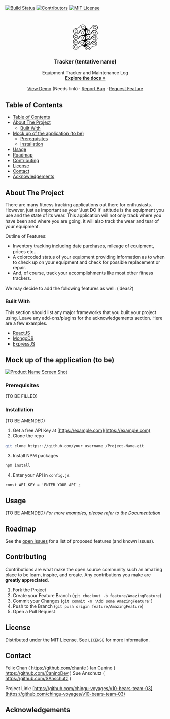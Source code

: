 <!--
*** Thanks for checking out this README Template. If you have a suggestion that would
*** make this better please fork the repo and create a pull request or simple open
*** an issue with the tag "enhancement".
*** Thanks again! Now go create something AMAZING! :D
-->





<!-- PROJECT SHIELDS -->
<!--
*** I'm using markdown "reference style" links for readability.
*** Reference links are enclosed in brackets [ ] instead of parentheses ( ).
*** See the bottom of this document for the declaration of the reference variables
*** for build-url, contributors-url, etc. This is an optional, concise syntax you may use.
*** https://www.markdownguide.org/basic-syntax/#reference-style-links
-->
[![Build Status][build-shield]][build-url]
[![Contributors][contributors-shield]][contributors-url]
[![MIT License][license-shield]][license-url]



<!-- PROJECT LOGO -->
<br />
<p align="center">
  <a href="https://github.com/chingu-voyages/v10-bears-team-03/">
    <img src="./assets/logo.png" alt="Logo" width="80" height="80">
  </a>

  <h3 align="center">Tracker (tentative name)</h3>

  <p align="center">
    Equipment Tracker and Maintenance  Log
    <br />
    <a href="https://github.com/chingu-voyages/v10-bears-team-03"><strong>Explore the docs »</strong></a>
    <br />
    <br />
    <a href="https://github.com/chingu-voyages/v10-bears-team-03">View Demo</a> (Needs link)
    ·
    <a href="https://github.com/chingu-voyages/v10-bears-team-03/issues">Report Bug</a>
    ·
    <a href="https://github.com/chingu-voyages/v10-bears-team-03/issues">Request Feature</a>
  </p>
</p>



<!-- TABLE OF CONTENTS -->
## Table of Contents

- [Table of Contents](#Table-of-Contents)
- [About The Project](#About-The-Project)
  - [Built With](#Built-With)
- [Mock up of the application (to be)](#Mock-up-of-the-application-to-be)
  - [Prerequisites](#Prerequisites)
  - [Installation](#Installation)
- [Usage](#Usage)
- [Roadmap](#Roadmap)
- [Contributing](#Contributing)
- [License](#License)
- [Contact](#Contact)
- [Acknowledgements](#Acknowledgements)



<!-- ABOUT THE PROJECT -->
## About The Project

There are many fitness tracking applications out there for enthusiasts. However, just as important as your 'Just DO It' attitude is the equipment you use and the state of its wear. This application will not only track where you have been and where you are going, it will also track the wear and tear of your equipment.

Outline of Features:
* Inventory tracking including date purchases, mileage of equipment, prices etc...
* A colorcoded status of your equipment providing information as to when to check up on your equipment and check for possible replacement or repair.
* And, of course, track your accomplishments like most other fitness trackers.

We may decide to add the following features as well:
(ideas?)

### Built With
This section should list any major frameworks that you built your project using. Leave any add-ons/plugins for the acknowledgements section. Here are a few examples.
* [ReactJS](https://reactjs.org)
* [MongoDB](https://mongodb.com)
* [ExpressJS](https://expressjs.com/)



<!-- MockUp of the Application (to be removed) -->
## Mock up of the application (to be)
[![Product Name Screen Shot][product-screenshot]](https://github.com/chingu-voyages/v10-bears-team-03)
### Prerequisites

(TO BE FILLED)

### Installation
(TO BE AMENDED)
1. Get a free API Key at [https://example.com](https://example.com)
2. Clone the repo
```sh
git clone https:://github.com/your_username_/Project-Name.git
```
3. Install NPM packages
```sh
npm install
```
4. Enter your API in `config.js`
```JS
const API_KEY = 'ENTER YOUR API';
```
<!-- USAGE EXAMPLES -->
## Usage
(TO BE AMENDED)
_For more examples, please refer to the [Documentation](https://example.com)_



<!-- ROADMAP -->
## Roadmap

See the [open issues](https://github.com/othneildrew/Best-README-Template/issues) for a list of proposed features (and known issues).



<!-- CONTRIBUTING -->
## Contributing

Contributions are what make the open source community such an amazing place to be learn, inspire, and create. Any contributions you make are **greatly appreciated**.

1. Fork the Project
2. Create your Feature Branch (`git checkout -b feature/AmazingFeature`)
3. Commit your Changes (`git commit -m 'Add some AmazingFeature'`)
4. Push to the Branch (`git push origin feature/AmazingFeature`)
5. Open a Pull Request



<!-- LICENSE -->
## License

Distributed under the MIT License. See `LICENSE` for more information.



<!-- CONTACT -->
## Contact

Felix Chan ( https://github.com/chanfe )
Ian Canino ( https://github.com/CaninoDev )
Sue Anschutz ( https://github.com/SAnschutz )

Project Link: [https://github.com/chingu-voyages/v10-bears-team-03](https://github.com/chingu-voyages/v10-bears-team-03)



<!-- ACKNOWLEDGEMENTS -->
## Acknowledgements






<!-- MARKDOWN LINKS & IMAGES -->
<!-- https://www.markdownguide.org/basic-syntax/#reference-style-links -->
[build-shield]: https://img.shields.io/badge/build-passing-brightgreen.svg?style=flat-square
[build-url]: #
[contributors-shield]: https://img.shields.io/badge/contributors-1-orange.svg?style=flat-square
[contributors-url]: https://github.com/chingu-voyages/v10-bears-team-03/graphs/contributors
[license-shield]: https://img.shields.io/badge/license-MIT-blue.svg?style=flat-square
[license-url]: https://choosealicense.com/licenses/mit
[linkedin-shield]: https://img.shields.io/badge/-LinkedIn-black.svg?style=flat-square&logo=linkedin&colorB=555
[product-screenshot]: https://i.imgur.com/Jfnx1uj.png
